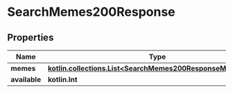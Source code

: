 
# SearchMemes200Response

## Properties
| Name | Type | Description | Notes |
| ------------ | ------------- | ------------- | ------------- |
| **memes** | [**kotlin.collections.List&lt;SearchMemes200ResponseMemesInner&gt;**](SearchMemes200ResponseMemesInner.md) |  |  [optional] |
| **available** | **kotlin.Int** |  |  [optional] |



